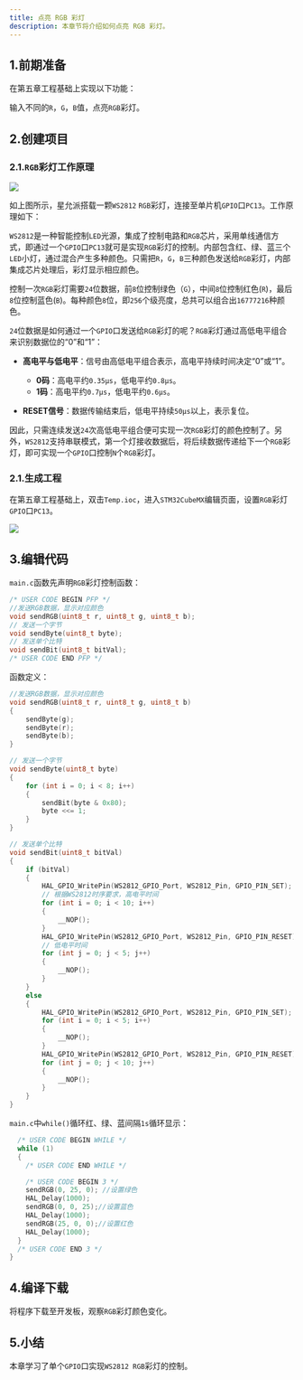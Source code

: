```yaml
---
title: 点亮 RGB 彩灯
description: 本章节将介绍如何点亮 RGB 彩灯。
---
```

## 1.前期准备

在第五章工程基础上实现以下功能：

输入不同的`R`，`G`，`B`值，点亮`RGB`彩灯。

## 2.创建项目

### 2.1.`RGB`彩灯工作原理

![](/images/nebula-pi-f103/rgb/rgb1.png)

如上图所示，星允派搭载一颗`WS2812` `RGB`彩灯，连接至单片机`GPIO`口`PC13`。工作原理如下：

`WS2812`是一种智能控制`LED`光源，集成了控制电路和`RGB`芯片，采用单线通信方式，即通过一个`GPIO`口`PC13`就可是实现`RGB`彩灯的控制。内部包含红、绿、蓝三个`LED`小灯，通过混合产生多种颜色。只需把`R`，`G`，`B`三种颜色发送给`RGB`彩灯，内部集成芯片处理后，彩灯显示相应颜色。

控制一次`RGB`彩灯需要`24`位数据，前`8`位控制绿色（`G`），中间`8`位控制红色(`R`)，最后`8`位控制蓝色(`B`)。每种颜色`8`位，即`256`个级亮度，总共可以组合出`16777216`种颜色。

`24`位数据是如何通过一个`GPIO`口发送给`RGB`彩灯的呢？`RGB`彩灯通过高低电平组合来识别数据位的“0”和“1”：

- **高电平与低电平**：信号由高低电平组合表示，高电平持续时间决定“0”或“1”。

  - **0码**：高电平约`0.35µs`，低电平约`0.8µs`。
  - **1码**：高电平约`0.7µs`，低电平约`0.6µs`。

- **RESET信号**：数据传输结束后，低电平持续`50µs`以上，表示复位。

  

因此，只需连续发送`24`次高低电平组合便可实现一次`RGB`彩灯的颜色控制了。另外，`WS2812`支持串联模式，第一个灯接收数据后，将后续数据传递给下一个`RGB`彩灯，即可实现一个`GPIO`口控制`N`个`RGB`彩灯。

### 2.1.生成工程

在第五章工程基础上，双击`Temp.ioc`，进入`STM32CubeMX`编辑页面，设置`RGB`彩灯`GPIO`口`PC13`。

![](/images/nebula-pi-f103/rgb/rgb2.png)

## 3.编辑代码

`main.c`函数先声明`RGB`彩灯控制函数：

```c
/* USER CODE BEGIN PFP */
//发送RGB数据，显示对应颜色
void sendRGB(uint8_t r, uint8_t g, uint8_t b);
// 发送一个字节
void sendByte(uint8_t byte);
// 发送单个比特
void sendBit(uint8_t bitVal);
/* USER CODE END PFP */
```

函数定义：

```c
//发送RGB数据，显示对应颜色
void sendRGB(uint8_t r, uint8_t g, uint8_t b)
{
    sendByte(g);
    sendByte(r);
    sendByte(b);
}
```

```c
// 发送一个字节
void sendByte(uint8_t byte)
{
    for (int i = 0; i < 8; i++)
    {
        sendBit(byte & 0x80);
        byte <<= 1;
    }
}
```

```c
// 发送单个比特
void sendBit(uint8_t bitVal)
{
    if (bitVal)
    {
        HAL_GPIO_WritePin(WS2812_GPIO_Port, WS2812_Pin, GPIO_PIN_SET);
        // 根据WS2812时序要求，高电平时间
        for (int i = 0; i < 10; i++)
        {
            __NOP();
        }
        HAL_GPIO_WritePin(WS2812_GPIO_Port, WS2812_Pin, GPIO_PIN_RESET);
        // 低电平时间
        for (int j = 0; j < 5; j++)
        {
            __NOP();
        }
    }
    else
    {
        HAL_GPIO_WritePin(WS2812_GPIO_Port, WS2812_Pin, GPIO_PIN_SET);
        for (int i = 0; i < 5; i++)
        {
            __NOP();
        }
        HAL_GPIO_WritePin(WS2812_GPIO_Port, WS2812_Pin, GPIO_PIN_RESET);
        for (int j = 0; j < 10; j++)
        {
            __NOP();
        }
    }
}
```

`main.c`中`while()`循环红、绿、蓝间隔`1s`循环显示：

```c
  /* USER CODE BEGIN WHILE */
  while (1)
  {
    /* USER CODE END WHILE */

    /* USER CODE BEGIN 3 */
    sendRGB(0, 25, 0); //设置绿色
    HAL_Delay(1000);
    sendRGB(0, 0, 25);//设置蓝色
    HAL_Delay(1000);
    sendRGB(25, 0, 0);//设置红色
    HAL_Delay(1000);
  }
  /* USER CODE END 3 */
}
```

## 4.编译下载

将程序下载至开发板，观察`RGB`彩灯颜色变化。

## 5.小结

本章学习了单个`GPIO`口实现`WS2812 RGB`彩灯的控制。

